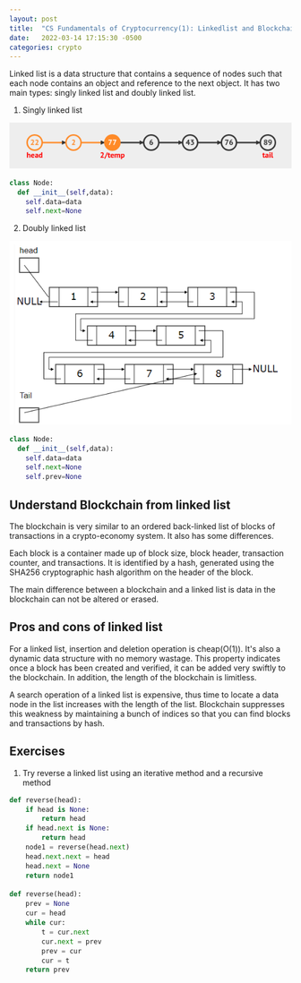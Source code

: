 ```yaml
---
layout: post
title:  "CS Fundamentals of Cryptocurrency(1): Linkedlist and Blockchain"
date:   2022-03-14 17:15:30 -0500
categories: crypto
---
```


Linked list is a data structure that contains a sequence of nodes such that each node contains an object and reference to the next object. It has two main types: singly linked list and doubly linked list.

1. Singly linked list

![Screenshot from 2022-03-17 16-33-47](/images/singlylinkedlist.png)

```python
class Node:
  def __init__(self,data):
    self.data=data
    self.next=None
```

2. Doubly linked list

![Screenshot from 2022-03-17 16-37-43](/images/doublylinkedlist.png)

```python
class Node:
  def __init__(self,data):
    self.data=data
    self.next=None
    self.prev=None
```

## Understand Blockchain from linked list

The blockchain is very similar to an ordered back-linked list of blocks of transactions in a crypto-economy system. It also has some differences.

Each block is a container made up of block size, block header, transaction counter, and transactions. It is identified by a hash, generated using the SHA256 cryptographic hash algorithm on the header of the block.

The main difference between a blockchain and a linked list is data in the blockchain can not be altered or erased.

## Pros and cons of linked list

For a linked list, insertion and deletion operation is cheap(O(1)). It's also a dynamic data structure with no memory wastage. This property indicates once a block has been created and verified, it can be added very swiftly to the blockchain. In addition, the length of the blockchain is limitless.

A search operation of a linked list is expensive, thus time to locate a data node in the list increases with the length of the list. Blockchain suppresses this weakness by maintaining a bunch of indices so that you can find blocks and transactions by hash.

## Exercises

1. Try reverse a linked list using an iterative method and a recursive method

```python
def reverse(head):
    if head is None:
        return head
    if head.next is None:
        return head
    node1 = reverse(head.next)
    head.next.next = head
    head.next = None
    return node1

def reverse(head):
    prev = None
    cur = head
    while cur:
        t = cur.next
        cur.next = prev
        prev = cur
        cur = t
    return prev
```

